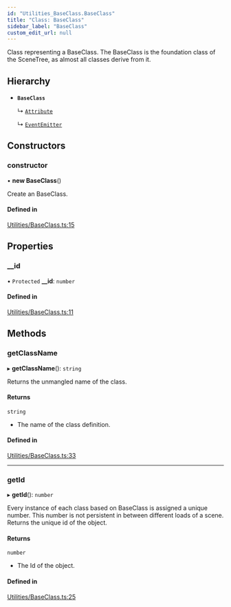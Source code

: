 ```yaml
---
id: "Utilities_BaseClass.BaseClass"
title: "Class: BaseClass"
sidebar_label: "BaseClass"
custom_edit_url: null
---
```




Class representing a BaseClass.
The BaseClass is the foundation class of the SceneTree, as almost all classes derive from it.

## Hierarchy

- **`BaseClass`**

  ↳ [`Attribute`](../SceneTree/Geometry/SceneTree_Geometry_Attribute.Attribute)

  ↳ [`EventEmitter`](Utilities_EventEmitter.EventEmitter)

## Constructors

### constructor

• **new BaseClass**()

Create an BaseClass.

#### Defined in

[Utilities/BaseClass.ts:15](https://github.com/ZeaInc/zea-engine/blob/999d3f1c8/src/Utilities/BaseClass.ts#L15)

## Properties

### \_\_id

• `Protected` **\_\_id**: `number`

#### Defined in

[Utilities/BaseClass.ts:11](https://github.com/ZeaInc/zea-engine/blob/999d3f1c8/src/Utilities/BaseClass.ts#L11)

## Methods

### getClassName

▸ **getClassName**(): `string`

Returns the unmangled name of the class.

#### Returns

`string`

- The name of the class definition.

#### Defined in

[Utilities/BaseClass.ts:33](https://github.com/ZeaInc/zea-engine/blob/999d3f1c8/src/Utilities/BaseClass.ts#L33)

___

### getId

▸ **getId**(): `number`

Every instance of each class based on BaseClass is assigned a unique number.
This number is not persistent in between different loads of a scene.
Returns the unique id of the object.

#### Returns

`number`

- The Id of the object.

#### Defined in

[Utilities/BaseClass.ts:25](https://github.com/ZeaInc/zea-engine/blob/999d3f1c8/src/Utilities/BaseClass.ts#L25)

